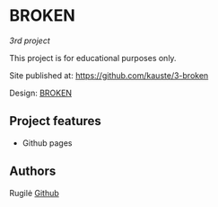 # BROKEN
_3rd project_

This project is for educational purposes only.

Site published at: https://github.com/kauste/3-broken

Design: [BROKEN](https://cdn.dribbble.com/users/1537480/screenshots/4264365/media/d45a00a3993b75b0fdbbb28ce207f336.png?compress=1&resize=800x600&vertical=top)

## Project features

- Github pages

## Authors

Rugilė [Github](https://github.com/kauste)